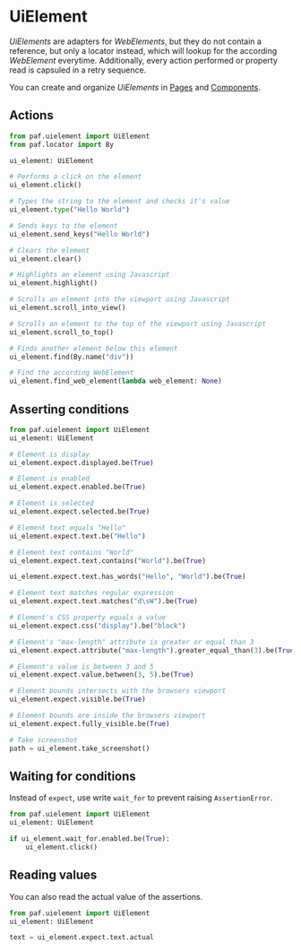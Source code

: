 # UiElement

*UiElements* are adapters for *WebElements*, but they do not contain a reference, but only a locator instead, which will lookup for the according *WebElement* everytime.
Additionally, every action performed or property read is capsuled in a retry sequence.

You can create and organize *UiElements* in [Pages](page_objects.md) and [Components](components.md).

## Actions
```python
from paf.uielement import UiElement
from paf.locator import By

ui_element: UiElement

# Performs a click on the element
ui_element.click()

# Types the string to the element and checks it's value
ui_element.type("Hello World")

# Sends keys to the element
ui_element.send_keys("Hello World")

# Clears the element
ui_element.clear()

# Highlights an element using Javascript
ui_element.highlight()

# Scrolls an element into the viewport using Javascript
ui_element.scroll_into_view()

# Scrolls an element to the top of the viewport using Javascript
ui_element.scroll_to_top()

# Finds another element below this element
ui_element.find(By.name("div"))

# Find the according WebElement
ui_element.find_web_element(lambda web_element: None)
```

## Asserting conditions
```python
from paf.uielement import UiElement
ui_element: UiElement

# Element is display
ui_element.expect.displayed.be(True)

# Element is enabled
ui_element.expect.enabled.be(True)

# Element is selected
ui_element.expect.selected.be(True)

# Element text equals "Hello"
ui_element.expect.text.be("Hello")

# Element text contains "World"
ui_element.expect.text.contains("World").be(True)

ui_element.expect.text.has_words("Hello", "World").be(True)

# Element text matches regular expression
ui_element.expect.text.matches("d\sW").be(True)

# Element's CSS property equals a value
ui_element.expect.css("display").be("block")

# Element's "max-length" attribute is greater or equal than 3
ui_element.expect.attribute("max-length").greater_equal_than(3).be(True)

# Element's value is between 3 and 5
ui_element.expect.value.between(3, 5).be(True)

# Element bounds intersects with the browsers viewport
ui_element.expect.visible.be(True)

# Element bounds are inside the browsers viewport
ui_element.expect.fully_visible.be(True)

# Take screenshot
path = ui_element.take_screenshot()
```

## Waiting for conditions

Instead of `expect`, use write `wait_for` to prevent raising `AssertionError`.

```python
from paf.uielement import UiElement
ui_element: UiElement

if ui_element.wait_for.enabled.be(True):
    ui_element.click()
```

## Reading values

You can also read the actual value of the assertions.

```python
from paf.uielement import UiElement
ui_element: UiElement

text = ui_element.expect.text.actual
```
